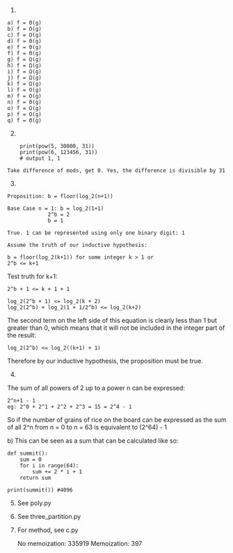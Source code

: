 1.

	a) f = Θ(g)
	b) f = O(g)
	c) f = O(g)
	d) f = Θ(g)
	e) f = Θ(g)
	f) f = Θ(g)
	g) f = Ω(g)
	h) f = Ω(g) 
	i) f = Ω(g)
	j) f = Ω(g)
	k) f = Ω(g)
	l) f = O(g)
	m) f = O(g)
	n) f = Θ(g) 
	o) f = Ω(g)
	p) f = O(g)
	q) f = Θ(g)

2.

		print(pow(5, 30000, 31))
		print(pow(6, 123456, 31))
		# output 1, 1

	Take difference of mods, get 0. Yes, the difference is divisible by 31

 
3.

	Proposition: b = floor(log_2(n+1))

	Base Case n = 1: b = log_2(1+1)
				 2^b = 2
				 b = 1
	
	True. 1 can be represented using only one binary digit: 1

	Assume the truth of our inductive hypothesis: 
	
	b = floor(log_2(k+1)) for some integer k > 1 or 
	2^b <= k+1

Test truth for k+1: 
		
	2^b + 1 <= k + 1 + 1

	log_2(2^b + 1) <= log_2(k + 2)
	log_2(2^b) + log_2(1 + 1/2^b) <= log_2(k+2)

The second term on the left side of this equation is clearly less than 1 but greater than 0, which means that it will not be included in the integer part of the result:

	log_2(2^b) <= log_2((k+1) + 1)

Therefore by our inductive hypothesis, the proposition must be true.
					

4.
The sum of all powers of 2 up to a power n can be expressed:
	
	2^n+1 - 1
	eg: 2^0 + 2^1 + 2^2 + 2^3 = 15 = 2^4 - 1
	 
So if the number of grains of rice on the board can be expressed as the sum of all 2^n from n = 0 to n = 63 is equivalent to (2^64) - 1

b) 
This can be seen as a sum that can be calculated like so:

	def summit():
		sum = 0
		for i in range(64):
			sum += 2 * i + 1
		return sum
		
	print(summit()) #4096
5. See poly.py
6. See three_partition.py
7. For method, see c.py 
		
	No memoization: 335919
	Memoization: 397
